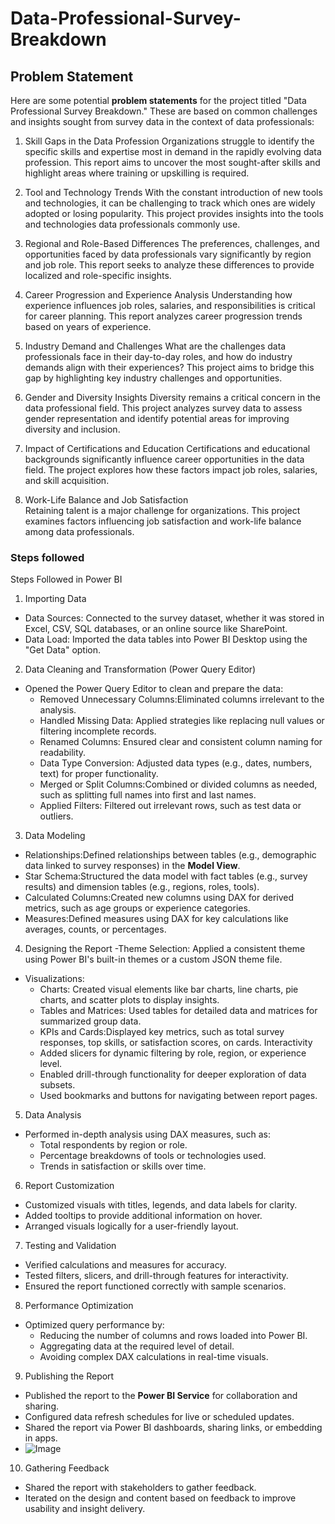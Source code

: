 # Data-Professional-Survey-Breakdown
## Problem Statement
Here are some potential **problem statements** for the project titled "Data Professional Survey Breakdown." These are based on common challenges and insights sought from survey data in the context of data professionals:


1. Skill Gaps in the Data Profession 
   Organizations struggle to identify the specific skills and expertise most in demand in the rapidly evolving data profession. This report aims to uncover the most sought-after skills and highlight areas where training or upskilling is required.

2. Tool and Technology Trends
   With the constant introduction of new tools and technologies, it can be challenging to track which ones are widely adopted or losing popularity. This project provides insights into the tools and technologies data professionals commonly use.

3. Regional and Role-Based Differences
   The preferences, challenges, and opportunities faced by data professionals vary significantly by region and job role. This report seeks to analyze these differences to provide localized and role-specific insights.

4. Career Progression and Experience Analysis 
   Understanding how experience influences job roles, salaries, and responsibilities is critical for career planning. This report analyzes career progression trends based on years of experience.

5. Industry Demand and Challenges 
   What are the challenges data professionals face in their day-to-day roles, and how do industry demands align with their experiences? This project aims to bridge this gap by highlighting key industry challenges and opportunities.

6. Gender and Diversity Insights
   Diversity remains a critical concern in the data professional field. This project analyzes survey data to assess gender representation and identify potential areas for improving diversity and inclusion.

7. Impact of Certifications and Education
   Certifications and educational backgrounds significantly influence career opportunities in the data field. The project explores how these factors impact job roles, salaries, and skill acquisition.

8. Work-Life Balance and Job Satisfaction  
   Retaining talent is a major challenge for organizations. This project examines factors influencing job satisfaction and work-life balance among data professionals.
   
### Steps followed

Steps Followed in Power BI

1. Importing Data
- Data Sources: Connected to the survey dataset, whether it was stored in Excel, CSV, SQL databases, or an online source like SharePoint.
- Data Load: Imported the data tables into Power BI Desktop using the "Get Data" option.

2. Data Cleaning and Transformation (Power Query Editor)
- Opened the Power Query Editor to clean and prepare the data:
  - Removed Unnecessary Columns:Eliminated columns irrelevant to the analysis.
  - Handled Missing Data: Applied strategies like replacing null values or filtering incomplete records.
  - Renamed Columns: Ensured clear and consistent column naming for readability.
  - Data Type Conversion: Adjusted data types (e.g., dates, numbers, text) for proper functionality.
  - Merged or Split Columns:Combined or divided columns as needed, such as splitting full names into first and last names.
  - Applied Filters: Filtered out irrelevant rows, such as test data or outliers.


3. Data Modeling
- Relationships:Defined relationships between tables (e.g., demographic data linked to survey responses) in the **Model View**.
- Star Schema:Structured the data model with fact tables (e.g., survey results) and dimension tables (e.g., regions, roles, tools).
- Calculated Columns:Created new columns using DAX for derived metrics, such as age groups or experience categories.
- Measures:Defined measures using DAX for key calculations like averages, counts, or percentages.


4. Designing the Report
-Theme Selection: Applied a consistent theme using Power BI's built-in themes or a custom JSON theme file.
- Visualizations:
  - Charts: Created visual elements like bar charts, line charts, pie charts, and scatter plots to display insights.
  - Tables and Matrices: Used tables for detailed data and matrices for summarized group data.
  - KPIs and Cards:Displayed key metrics, such as total survey responses, top skills, or satisfaction scores, on cards.
  Interactivity
  - Added slicers for dynamic filtering by role, region, or experience level.
  - Enabled drill-through functionality for deeper exploration of data subsets.
  - Used bookmarks and buttons for navigating between report pages.


5. Data Analysis
- Performed in-depth analysis using DAX measures, such as:
  - Total respondents by region or role.
  - Percentage breakdowns of tools or technologies used.
  - Trends in satisfaction or skills over time.


6. Report Customization
- Customized visuals with titles, legends, and data labels for clarity.
- Added tooltips to provide additional information on hover.
- Arranged visuals logically for a user-friendly layout.


7. Testing and Validation
- Verified calculations and measures for accuracy.
- Tested filters, slicers, and drill-through features for interactivity.
- Ensured the report functioned correctly with sample scenarios.


8. Performance Optimization
- Optimized query performance by:
  - Reducing the number of columns and rows loaded into Power BI.
  - Aggregating data at the required level of detail.
  - Avoiding complex DAX calculations in real-time visuals.


9. Publishing the Report
- Published the report to the **Power BI Service** for collaboration and sharing.
- Configured data refresh schedules for live or scheduled updates.
- Shared the report via Power BI dashboards, sharing links, or embedding in apps.
- ![Image](https://github.com/user-attachments/assets/270aec1b-3170-4b4c-932a-eb1e357a654e)


10. Gathering Feedback
- Shared the report with stakeholders to gather feedback.
- Iterated on the design and content based on feedback to improve usability and insight delivery.




